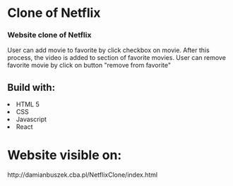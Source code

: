 # Clone of Netflix
<h3>Website clone of Netflix</h3>
<p>User can add movie to favorite by click checkbox on movie. After this process, the video is added to section of favorite movies. User can remove favorite movie by click on button "remove from favorite" <p>
<h2>Build with: </h2>
<li>HTML 5 </li>
<li>CSS </li>
<li>Javascript </li>
<li>React </li>
<h1>Website visible on:</h1>
http://damianbuszek.cba.pl/NetflixClone/index.html
